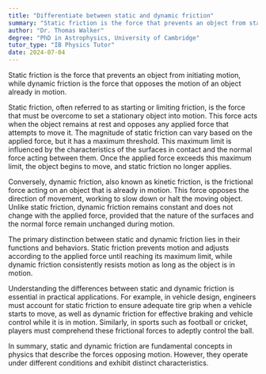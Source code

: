 ```yaml
---
title: "Differentiate between static and dynamic friction"
summary: "Static friction is the force that prevents an object from starting to move, while dynamic friction is the force that resists its motion."
author: "Dr. Thomas Walker"
degree: "PhD in Astrophysics, University of Cambridge"
tutor_type: "IB Physics Tutor"
date: 2024-07-04
---
```


Static friction is the force that prevents an object from initiating motion, while dynamic friction is the force that opposes the motion of an object already in motion.

Static friction, often referred to as starting or limiting friction, is the force that must be overcome to set a stationary object into motion. This force acts when the object remains at rest and opposes any applied force that attempts to move it. The magnitude of static friction can vary based on the applied force, but it has a maximum threshold. This maximum limit is influenced by the characteristics of the surfaces in contact and the normal force acting between them. Once the applied force exceeds this maximum limit, the object begins to move, and static friction no longer applies.

Conversely, dynamic friction, also known as kinetic friction, is the frictional force acting on an object that is already in motion. This force opposes the direction of movement, working to slow down or halt the moving object. Unlike static friction, dynamic friction remains constant and does not change with the applied force, provided that the nature of the surfaces and the normal force remain unchanged during motion.

The primary distinction between static and dynamic friction lies in their functions and behaviors. Static friction prevents motion and adjusts according to the applied force until reaching its maximum limit, while dynamic friction consistently resists motion as long as the object is in motion.

Understanding the differences between static and dynamic friction is essential in practical applications. For example, in vehicle design, engineers must account for static friction to ensure adequate tire grip when a vehicle starts to move, as well as dynamic friction for effective braking and vehicle control while it is in motion. Similarly, in sports such as football or cricket, players must comprehend these frictional forces to adeptly control the ball.

In summary, static and dynamic friction are fundamental concepts in physics that describe the forces opposing motion. However, they operate under different conditions and exhibit distinct characteristics.
    